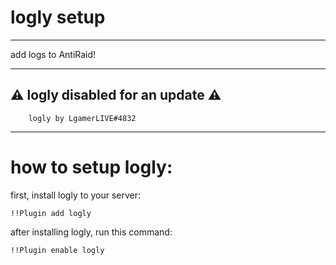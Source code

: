 # logly setup
--------------------------------------------
add logs to AntiRaid!

--------------------------------------------
⚠ logly disabled for an update ⚠
--------------------------------------------
        logly by LgamerLIVE#4832
--------------------------------------------
# how to setup logly:


first, install logly to your server:
```
!!Plugin add logly
```
after installing logly, run this command:
```
!!Plugin enable logly
```

